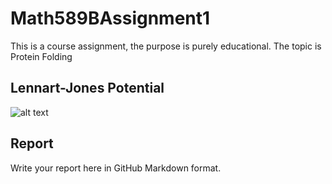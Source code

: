 # Math589BAssignment1
This is a course assignment, the purpose is purely educational.
The topic is Protein Folding
## Lennart-Jones Potential
![alt text](https://github.com/ArizonaMath/Math589BAssignment1/blob/master/lennart_jones_potential.png?raw=true)
## Report ##
Write your report here in GitHub Markdown format.
